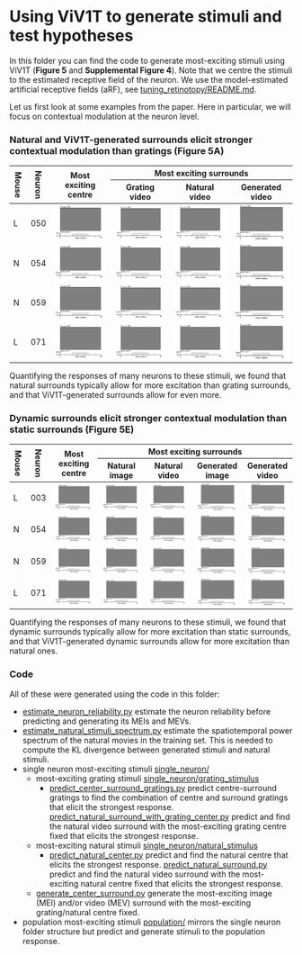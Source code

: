 # Using ViV1T to generate stimuli and test hypotheses

In this folder you can find the code to generate most-exciting stimuli using ViV1T (**Figure 5** and **Supplemental Figure 4**).
Note that we centre the stimuli to the estimated receptive field of the neuron. We use the model-estimated artificial receptive fields (aRF), see [tuning_retinotopy/README.md](../tuning_retinotopy/README.md).

Let us first look at some examples from the paper.
Here in particular, we will focus on contextual modulation at the neuron level.

### Natural and ViV1T-generated surrounds elicit stronger contextual modulation than gratings (Figure 5A)

<table style="width: 100%; table-layout: fixed;">
  <thead>
    <tr>
      <th rowspan="2" style="width: 1%; writing-mode: vertical-lr; white-space: nowrap;">Mouse</th>
      <th rowspan="2" style="width: 1%; writing-mode: vertical-lr; white-space: nowrap;">Neuron</th>
      <th rowspan="2" style="width: 24%;">Most<br>exciting<br>centre</th>
      <th colspan="3" style="width: 72%;">Most exciting surrounds</th>
    </tr>
    <tr>
      <th style="width: 24%;">Grating<br>video</th>
      <th style="width: 24%;">Natural<br>video</th>
      <th style="width: 24%;">Generated<br>video</th>
    </tr>
  </thead>
  <tbody>
    <tr>
      <td>L</td>
      <td>050</td>
      <td><img src="/figures/repo/most_exciting_stimuli/mouseM_neuron050_grating_center.gif" alt="Grating center" style="width: 100%;"></td>
      <td><img src="/figures/repo/most_exciting_stimuli/mouseM_neuron050_grating_center_grating_video_surround.gif" alt="Grating video surround" style="width: 100%;"></td>
      <td><img src="/figures/repo/most_exciting_stimuli/mouseM_neuron050_grating_center_natural_video_surround.gif" alt="Natural video surround" style="width: 100%;"></td>
      <td><img src="/figures/repo/most_exciting_stimuli/mouseM_neuron050_grating_center_generated_video_surround.gif" alt="Generated video surround" style="width: 100%;"></td>
    </tr>
    <tr>
      <td>N</td>
      <td>054</td>
      <td><img src="/figures/repo/most_exciting_stimuli/mouseN_neuron054_grating_center.gif" alt="Grating center" style="width: 100%;"></td>
      <td><img src="/figures/repo/most_exciting_stimuli/mouseN_neuron054_grating_center_grating_video_surround.gif" alt="Grating video surround" style="width: 100%;"></td>
      <td><img src="/figures/repo/most_exciting_stimuli/mouseN_neuron054_grating_center_natural_video_surround.gif" alt="Natural video surround" style="width: 100%;"></td>
      <td><img src="/figures/repo/most_exciting_stimuli/mouseN_neuron054_grating_center_generated_video_surround.gif" alt="Generated video surround" style="width: 100%;"></td>
    </tr>
    <tr>
      <td>N</td>
      <td>059</td>
      <td><img src="/figures/repo/most_exciting_stimuli/mouseN_neuron059_grating_center.gif" alt="Grating center" style="width: 100%;"></td>
      <td><img src="/figures/repo/most_exciting_stimuli/mouseN_neuron059_grating_center_grating_video_surround.gif" alt="Grating video surround" style="width: 100%;"></td>
      <td><img src="/figures/repo/most_exciting_stimuli/mouseN_neuron059_grating_center_natural_video_surround.gif" alt="Natural video surround" style="width: 100%;"></td>
      <td><img src="/figures/repo/most_exciting_stimuli/mouseN_neuron059_grating_center_generated_video_surround.gif" alt="Generated video surround" style="width: 100%;"></td>
    </tr>
    <tr>
      <td>L</td>
      <td>071</td>
      <td><img src="/figures/repo/most_exciting_stimuli/mouseL_neuron071_grating_center.gif" alt="Grating center" style="width: 100%;"></td>
      <td><img src="/figures/repo/most_exciting_stimuli/mouseL_neuron071_grating_center_grating_video_surround.gif" alt="Grating video surround" style="width: 100%;"></td>
      <td><img src="/figures/repo/most_exciting_stimuli/mouseL_neuron071_grating_center_natural_video_surround.gif" alt="Natural video surround" style="width: 100%;"></td>
      <td><img src="/figures/repo/most_exciting_stimuli/mouseL_neuron071_grating_center_generated_video_surround.gif" alt="Generated video surround" style="width: 100%;"></td>
    </tr>
  </tbody>
</table>

Quantifying the responses of many neurons to these stimuli, we found that natural surrounds typically allow for more excitation than grating surrounds,
and that ViV1T-generated surrounds allow for even more.

### Dynamic surrounds elicit stronger contextual modulation than static surrounds (Figure 5E)

<table style="width: 100%; table-layout: fixed;">
  <thead>
    <tr>
      <th rowspan="2" style="width: 1%; writing-mode: vertical-lr; white-space: nowrap;">Mouse</th>
      <th rowspan="2" style="width: 1%; writing-mode: vertical-lr; white-space: nowrap;">Neuron</th>
      <th rowspan="2" style="width: 18%;">Most<br>exciting<br>centre</th>
      <th colspan="4" style="width: 80%;">Most exciting surrounds</th>
    </tr>
    <tr>
      <th style="width: 18%;">Natural image</th>
      <th style="width: 18%;">Natural video</th>
      <th style="width: 18%;">Generated image</th>
      <th style="width: 18%;">Generated video</th>
    </tr>
  </thead>
  <tbody>
    <tr>
      <td>L</td>
      <td>003</td>
      <td><img src="/figures/repo/most_exciting_stimuli/mouseL_neuron003_natural_center.gif" alt="Center" style="width: 100%; height: 100%; object-fit: contain;"></td>
      <td><img src="/figures/repo/most_exciting_stimuli/mouseL_neuron003_natural_center_natural_image_surround.gif" alt="Natural image surround" style="width: 100%; height: 100%; object-fit: contain;"></td>
      <td><img src="/figures/repo/most_exciting_stimuli/mouseL_neuron003_natural_center_natural_video_surround.gif" alt="Natural video surround" style="width: 100%; height: 100%; object-fit: contain;"></td>
      <td><img src="/figures/repo/most_exciting_stimuli/mouseL_neuron003_natural_center_generated_image_surround.gif" alt="Generated image surround" style="width: 100%; height: 100%; object-fit: contain;"></td>
      <td><img src="/figures/repo/most_exciting_stimuli/mouseL_neuron003_natural_center_generated_video_surround.gif" alt="Generated video surround" style="width: 100%; height: 100%; object-fit: contain;"></td>
    </tr>
    <tr>
      <td>N</td>
      <td>054</td>
      <td><img src="/figures/repo/most_exciting_stimuli/mouseN_neuron054_natural_center.gif" alt="Center" style="width: 100%; height: 100%; object-fit: contain;"></td>
      <td><img src="/figures/repo/most_exciting_stimuli/mouseN_neuron054_natural_center_natural_image_surround.gif" alt="Natural image surround" style="width: 100%; height: 100%; object-fit: contain;"></td>
      <td><img src="/figures/repo/most_exciting_stimuli/mouseN_neuron054_natural_center_natural_video_surround.gif" alt="Natural video surround" style="width: 100%; height: 100%; object-fit: contain;"></td>
      <td><img src="/figures/repo/most_exciting_stimuli/mouseN_neuron054_natural_center_generated_image_surround.gif" alt="Generated image surround" style="width: 100%; height: 100%; object-fit: contain;"></td>
      <td><img src="/figures/repo/most_exciting_stimuli/mouseN_neuron054_natural_center_generated_video_surround.gif" alt="Generated video surround" style="width: 100%; height: 100%; object-fit: contain;"></td>
    </tr>
    <tr>
      <td>N</td>
      <td>059</td>
      <td><img src="/figures/repo/most_exciting_stimuli/mouseN_neuron059_natural_center.gif" alt="Center" style="width: 100%; height: 100%; object-fit: contain;"></td>
      <td><img src="/figures/repo/most_exciting_stimuli/mouseN_neuron059_natural_center_natural_image_surround.gif" alt="Natural image surround" style="width: 100%; height: 100%; object-fit: contain;"></td>
      <td><img src="/figures/repo/most_exciting_stimuli/mouseN_neuron059_natural_center_natural_video_surround.gif" alt="Natural video surround" style="width: 100%; height: 100%; object-fit: contain;"></td>
      <td><img src="/figures/repo/most_exciting_stimuli/mouseN_neuron059_natural_center_generated_image_surround.gif" alt="Generated image surround" style="width: 100%; height: 100%; object-fit: contain;"></td>
      <td><img src="/figures/repo/most_exciting_stimuli/mouseN_neuron059_natural_center_generated_video_surround.gif" alt="Generated video surround" style="width: 100%; height: 100%; object-fit: contain;"></td>
    </tr>
    <tr>
      <td>L</td>
      <td>071</td>
      <td><img src="/figures/repo/most_exciting_stimuli/mouseL_neuron071_natural_center.gif" alt="Center" style="width: 100%; height: 100%; object-fit: contain;"></td>
      <td><img src="/figures/repo/most_exciting_stimuli/mouseL_neuron071_natural_center_natural_image_surround.gif" alt="Natural image surround" style="width: 100%; height: 100%; object-fit: contain;"></td>
      <td><img src="/figures/repo/most_exciting_stimuli/mouseL_neuron071_natural_center_natural_video_surround.gif" alt="Natural video surround" style="width: 100%; height: 100%; object-fit: contain;"></td>
      <td><img src="/figures/repo/most_exciting_stimuli/mouseL_neuron071_natural_center_generated_image_surround.gif" alt="Generated image surround" style="width: 100%; height: 100%; object-fit: contain;"></td>
      <td><img src="/figures/repo/most_exciting_stimuli/mouseL_neuron071_natural_center_generated_video_surround.gif" alt="Generated video surround" style="width: 100%; height: 100%; object-fit: contain;"></td>
    </tr>
  </tbody>
</table>
Quantifying the responses of many neurons to these stimuli, we found that dynamic surrounds typically allow for more excitation than static surrounds,
and that ViV1T-generated dynamic surrounds allow for more excitation than natural ones.

### Code
All of these were generated using the code in this folder:

- [estimate_neuron_reliability.py](estimate_neuron_reliability.py) estimate the neuron reliability before predicting and generating its MEIs and MEVs.
- [estimate_natural_stimuli_spectrum.py](estimate_natural_stimuli_spectrum.py) estimate the spatiotemporal power spectrum of the natural movies in the training set. This is needed to compute the KL divergence between generated stimuli and natural stimuli.
- single neuron most-exciting stimuli [single_neuron/](single_neuron)
  - most-exciting grating stimuli [single_neuron/grating_stimulus](single_neuron/grating_stimulus)
    - [predict_center_surround_gratings.py](single_neuron/grating_stimulus/predict_center_surround_gratings.py) predict centre-surround gratings to find the combination of centre and surround gratings that elicit the strongest response.
    [predict_natural_surround_with_grating_center.py](single_neuron/grating_stimulus/predict_natural_surround_with_grating_center.py) predict and find the natural video surround with the most-exciting grating centre fixed that elicits the strongest response.
  - most-exciting natural stimuli [single_neuron/natural_stimulus](single_neuron/natural_stimulus)
    - [predict_natural_center.py](single_neuron/natural_stimulus/predict_natural_center.py) predict and find the natural centre that elicits the strongest response.
    [predict_natural_surround.py](single_neuron/natural_stimulus/predict_natural_surround.py) predict and find the natural video surround with the most-exciting natural centre fixed that elicits the strongest response.
  - [generate_center_surround.py](single_neuron/generate_center_surround.py) generate the most-exciting image (MEI) and/or video (MEV) surround with the most-exciting grating/natural centre fixed.
- population most-exciting stimuli [population/](population) mirrors the single neuron folder structure but predict and generate stimuli to the population response.

